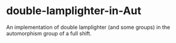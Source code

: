 # double-lamplighter-in-Aut
An implementation of double lamplighter (and some groups) in the automorphism group of a full shift.
